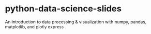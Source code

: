 # python-data-science-slides
An introduction to data processing &amp; visualization with numpy, pandas, matplotlib, and plotly express
